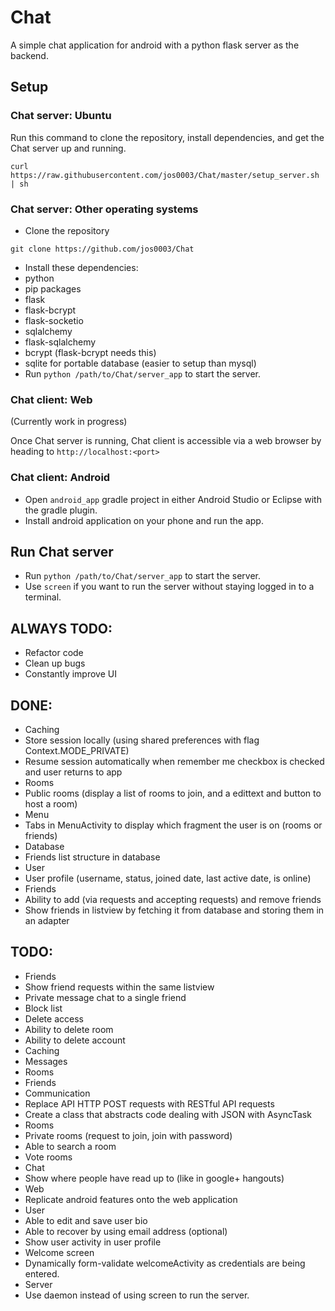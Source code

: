 # Chat
A simple chat application for android with a python flask server as the backend.

## Setup
### Chat server: Ubuntu
Run this command to clone the repository, install dependencies, and get the Chat server up and running.
```
curl https://raw.githubusercontent.com/jos0003/Chat/master/setup_server.sh | sh
```

### Chat server: Other operating systems
* Clone the repository
```
git clone https://github.com/jos0003/Chat
```
* Install these dependencies:
 * python
 * pip packages
  * flask
  * flask-bcrypt
  * flask-socketio
  * sqlalchemy
  * flask-sqlalchemy
 * bcrypt (flask-bcrypt needs this)
 * sqlite for portable database (easier to setup than mysql)
* Run `python /path/to/Chat/server_app` to start the server.
### Chat client: Web
(Currently work in progress)

Once Chat server is running, Chat client is accessible via a web browser by heading to `http://localhost:<port>`

### Chat client: Android 
* Open `android_app` gradle project in either Android Studio or Eclipse with the gradle plugin.
* Install android application on your phone and run the app.

## Run Chat server
* Run `python /path/to/Chat/server_app` to start the server.
 * Use `screen` if you want to run the server without staying logged in to a terminal.

## ALWAYS TODO:
* Refactor code
* Clean up bugs
* Constantly improve UI

## DONE:
* Caching 
 * Store session locally (using shared preferences with flag Context.MODE_PRIVATE)
 * Resume session automatically when remember me checkbox is checked and user returns to app
* Rooms
 * Public rooms (display a list of rooms to join, and a edittext and button to host a room)
* Menu
 * Tabs in MenuActivity to display which fragment the user is on (rooms or friends)
* Database
 * Friends list structure in database
* User
 * User profile (username, status, joined date, last active date, is online)
* Friends
 * Ability to add (via requests and accepting requests) and remove friends
 * Show friends in listview by fetching it from database and storing them in an adapter

## TODO:
* Friends
 * Show friend requests within the same listview
 * Private message chat to a single friend
 * Block list
* Delete access
 * Ability to delete room
 * Ability to delete account
* Caching 
 * Messages
 * Rooms
 * Friends
* Communication
 * Replace API HTTP POST requests with RESTful API requests
 * Create a class that abstracts code dealing with JSON with AsyncTask
* Rooms
 * Private rooms (request to join, join with password)
 * Able to search a room
 * Vote rooms
* Chat
 * Show where people have read up to (like in google+ hangouts)
* Web
 * Replicate android features onto the web application
* User
 * Able to edit and save user bio
 * Able to recover by using email address (optional)
 * Show user activity in user profile
* Welcome screen
 * Dynamically form-validate welcomeActivity as credentials are being entered.
* Server
 * Use daemon instead of using screen to run the server.
